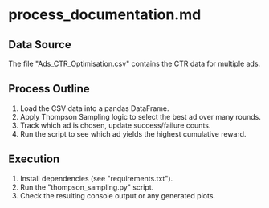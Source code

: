 # process_documentation.md
## Data Source
The file "Ads_CTR_Optimisation.csv" contains the CTR data for multiple ads.

## Process Outline
1. Load the CSV data into a pandas DataFrame.  
2. Apply Thompson Sampling logic to select the best ad over many rounds.  
3. Track which ad is chosen, update success/failure counts.  
4. Run the script to see which ad yields the highest cumulative reward.

## Execution
1. Install dependencies (see "requirements.txt").  
2. Run the "thompson_sampling.py" script.  
3. Check the resulting console output or any generated plots.